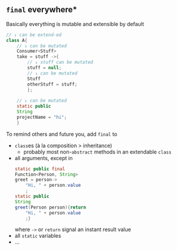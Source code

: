 ## `final` everywhere*

Basically everything is mutable and extensible by default

```java
// ↓ can be extend-ed
class A{
    // ↓ can be mutated
    Consumer<Stuff>
    take = stuff ->{
        // ↓ stuff can be mutated
        stuff = null;
        // ↓ can be mutated
        Stuff
        otherStuff = stuff;
        };
    
    // ↓ can be mutated
    static public
    String
    projectName = "hi";
    }
```

To remind others and future you, add `final` to
  - `class`es (à la composition > inheritance)
      - probably most non-`abstract` methods in an extendable `class`
  - all arguments, except in
    ```java
    static public final
    Function<Person, String>
    greet = person->
        "Hi, " + person.value
        ;
    static public
    String
    greet(Person person){return
        "Hi, " + person.value
        ;}
    ```
    where `->` or `return` signal an instant result value
  - all `static` variables
  - ...
